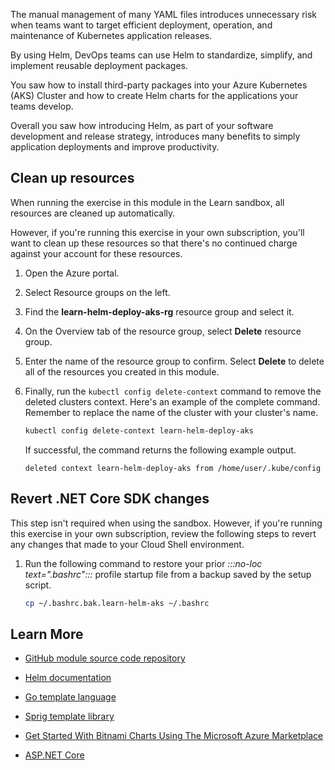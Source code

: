 The manual management of many YAML files introduces unnecessary risk when teams want to target efficient deployment, operation, and maintenance of Kubernetes application releases.

By using Helm, DevOps teams can use Helm to standardize, simplify, and implement reusable deployment packages.

You saw how to install third-party packages into your Azure Kubernetes (AKS) Cluster and how to create Helm charts for the applications your teams develop.

Overall you saw how introducing Helm, as part of your software development and release strategy, introduces many benefits to simply application deployments and improve productivity.

## Clean up resources

When running the exercise in this module in the Learn sandbox, all resources are cleaned up automatically.

However, if you're running this exercise in your own subscription, you'll want to clean up these resources so that there's no continued charge against your account for these resources.

1. Open the Azure portal.

1. Select Resource groups on the left.

1. Find the **learn-helm-deploy-aks-rg** resource group and select it.

1. On the Overview tab of the resource group, select **Delete** resource group.

1. Enter the name of the resource group to confirm. Select **Delete** to delete all of the resources you created in this module.

1. Finally, run the `kubectl config delete-context` command to remove the deleted clusters context. Here's an example of the complete command. Remember to replace the name of the cluster with your cluster's name.

    ```bash
    kubectl config delete-context learn-helm-deploy-aks
    ```

    If successful, the command returns the following example output.

    ```output
    deleted context learn-helm-deploy-aks from /home/user/.kube/config
    ```

## Revert .NET Core SDK changes

This step isn't required when using the sandbox. However, if you're running this exercise in your own subscription, review the following steps to revert any changes that made to your Cloud Shell environment.

1. Run the following command to restore your prior *:::no-loc text=".bashrc":::* profile startup file from a backup saved by the setup script.

    ```bash
    cp ~/.bashrc.bak.learn-helm-aks ~/.bashrc
    ```

## Learn More

- [GitHub module source code repository](https://github.com/MicrosoftDocs/mslearn-aks)

- [Helm documentation](https://helm.sh/docs/helm/helm/)

- [Go template language](https://godoc.org/text/template)

- [Sprig template library](https://masterminds.github.io/sprig/)

- [Get Started With Bitnami Charts Using The Microsoft Azure Marketplace](https://docs.bitnami.com/azure/get-started-charts-marketplace/)

- [ASP.NET Core](https://dotnet.microsoft.com/apps/aspnet)